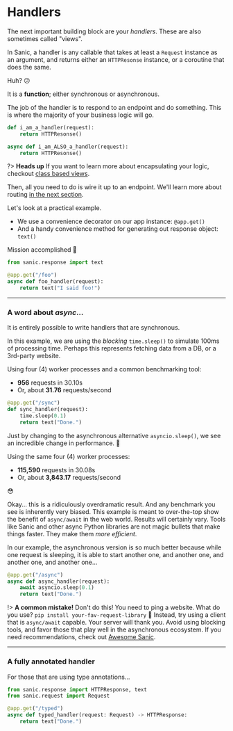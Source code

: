 # Handlers

The next important building block are your _handlers_. These are also sometimes called "views".

In Sanic, a handler is any callable that takes at least a `Request` instance as an argument, and returns either an `HTTPResonse` instance, or a coroutine that does the same.



<!-- panels:start -->
<!-- div:left-panel -->
Huh? :confused:

It is a **function**; either synchronous or asynchronous.

The job of the handler is to respond to an endpoint and do something. This is where the majority of your business logic will go.
<!-- div:right-panel -->
```python
def i_am_a_handler(request):
    return HTTPResonse()

async def i_am_ALSO_a_handler(request):
    return HTTPResonse()
```
<!-- panels:end -->

?> **Heads up** If you want to learn more about encapsulating your logic, checkout [class based views](/advanced/class-based-views.md).

<!-- panels:start -->
Then, all you need to do is wire it up to an endpoint. We'll learn more about routing [in the next section](routing.md).
<!-- div:left-panel -->
Let's look at a practical example.

- We use a convenience decorator on our app instance: `@app.get()`
- And a handy convenience method for generating out response object: `text()`

Mission accomplished :muscle:
<!-- div:right-panel -->
```python
from sanic.response import text

@app.get("/foo")
async def foo_handler(request):
    return text("I said foo!")
```
<!-- panels:end -->

---

### A word about _async_...

<!-- panels:start -->
<!-- div:left-panel -->
It is entirely possible to write handlers that are synchronous.

In this example, we are using the _blocking_ `time.sleep()` to simulate 100ms of processing time. Perhaps this represents fetching data from a DB, or a 3rd-party website.

Using four (4) worker processes and a common benchmarking tool:

- **956** requests in 30.10s
- Or, about **31.76** requests/second
<!-- div:right-panel -->
```python
@app.get("/sync")
def sync_handler(request):
    time.sleep(0.1)
    return text("Done.")
```
<!-- panels:end -->

<!-- panels:start -->
<!-- div:left-panel -->
Just by changing to the asynchronous alternative `asyncio.sleep()`, we see an incredible change in performance. :rocket:

Using the same four (4) worker processes:

- **115,590** requests in 30.08s
- Or, about **3,843.17** requests/second

:flushed:

Okay... this is a ridiculously overdramatic result. And any benchmark you see is inherently very biased. This example is meant to over-the-top show the benefit of `async/await` in the web world. Results will certainly vary. Tools like Sanic and other async Python libraries are not magic bullets that make things faster. They make them _more efficient_.

In our example, the asynchronous version is so much better because while one request is sleeping, it is able to start another one, and another one, and another one, and another one...
<!-- div:right-panel -->
```python
@app.get("/async")
async def async_handler(request):
    await asyncio.sleep(0.1)
    return text("Done.")
```
<!-- panels:end -->

!> **A common mistake!** Don't do this! You need to ping a website. What do you use? `pip install your-fav-request-library` :see_no_evil: Instead, try using a client that is `async/await` capable. Your server will thank you. Avoid using blocking tools, and favor those that play well in the asynchronous ecosystem. If you need recommendations, check out [Awesome Sanic](https://github.com/mekicha/awesome-sanic).

---

### A fully annotated handler

For those that are using type annotations...

```python
from sanic.response import HTTPResponse, text
from sanic.request import Request

@app.get("/typed")
async def typed_handler(request: Request) -> HTTPResponse:
    return text("Done.")
```
